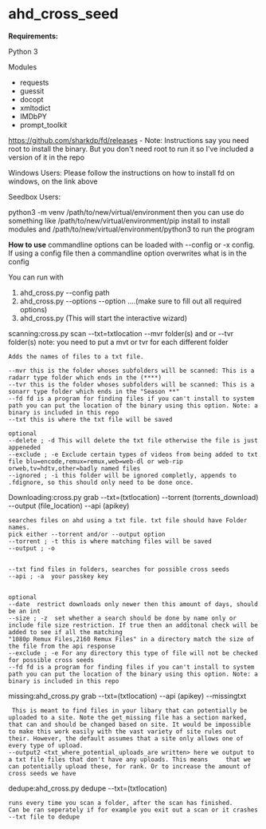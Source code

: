 # ahd_cross_seed
**Requirements:**

Python 3

Modules
- requests
- guessit
- docopt
- xmltodict
- IMDbPY
- prompt_toolkit

https://github.com/sharkdp/fd/releases - Note: Instructions say you need root to install the binary. But you don't need root to run it so I've included a version of it in the repo

Windows Users: Please follow the instructions on how to install fd on windows, on the link above

Seedbox Users:

python3 -m venv /path/to/new/virtual/environment then you can use do something like 
/path/to/new/virtual/environment/pip install to install modules and
/path/to/new/virtual/environment/python3 to run the program

**How to use**
commandline options can be loaded with --config or -x config. If using a config file then a commandline option overwrites what is in the config

You can run with 
1. ahd_cross.py --config path
2. ahd_cross.py --options --option ....(make sure to fill out all required options)
3. ahd_cross.py (This will start the interactive wizard)

scanning:cross.py scan --txt=txtlocation --mvr folder(s) and or --tvr folder(s)
note: you need to put a mvt or tvr for each different folder 

    Adds the names of files to a txt file.
    
    --mvr this is the folder whoses subfolders will be scanned: This is a radarr type folder which ends in the (****)
    --tvr this is the folder whoses subfolders will be scanned: This is a sonarr type folder which ends in the "Season **"
    --fd fd is a program for finding files if you can't install to system path you can put the location of the binary using this option. Note: a binary is included in this repo
    --txt this is where the txt file will be saved
    
    optional
    --delete ; -d This will delete the txt file otherwise the file is just appeneded
    --exclude ; -e Exclude certain types of videos from being added to txt file blu=encode,remux=remux,web=web-dl or web-rip orweb,tv=hdtv,other=badly named files
    --ignored ; -i this folder will be ignored completly, appends to .fdignore, so this should only need to be done once. 
    
Downloading:cross.py grab --txt=(txtlocation) --torrent (torrents_download)  --output (file_location)  --api (apikey) 
    
    searches files on ahd using a txt file. txt file should have Folder names.
    pick either --torrent and/or --output option
    --torrent ; -t this is where matching files will be saved
    --output ; -o
    
    
    --txt find files in folders, searches for possible cross seeds
    --api ; -a  your passkey key

    
    optional
    --date  restrict downloads only newer then this amount of days, should be an int
    --size ; -z  set whether a search should be done by name only or include file size restriction. If true then an additonal check will be added to see if all the matching
    "1080p Remux Files,2160 Remux Files" in a directory match the size of the file from the api response
    --exclude ; -e For any directory this type of file will not be checked for possible cross seeds
    --fd fd is a program for finding files if you can't install to system path you can put the location of the binary using this option. Note: a binary is included in this repo

missing:ahd_cross.py grab --txt=(txtlocation) --api (apikey)  --missingtxt

```
 This is meant to find files in your libary that can potentially be uploaded to a site. Note the get_missing file has a section marked, that can and should be changed based on site. It would be impossible to make this work easily with the vast variety of site rules out their. However, the default assumes that a site only allows one of every type of upload.
--output2 <txt_where_potential_uploads_are written> here we output to a txt file files that don't have any uploads. This means     that we can potentially upload these, for rank. Or to increase the amount of cross seeds we have
```


dedupe:ahd_cross.py dedupe --txt=(txtlocation) 
```
runs every time you scan a folder, after the scan has finished.
Can be ran seperately if for example you exit out a scan or it crashes
--txt file to dedupe
```


   
    
    
    
    
    
    
 
    
    
    
    


